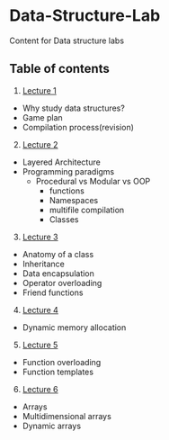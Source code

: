# Data-Structure-Lab
Content for Data structure labs


## Table of contents
1. [Lecture 1](lectures/Lecture1.md)
  - Why study data structures?
  - Game plan
  - Compilation process(revision)
2.  [Lecture 2](lectures/Lecture2_3.md)
  - Layered Architecture
  - Programming paradigms
    - Procedural vs Modular vs OOP
      - functions
      - Namespaces
      - multifile compilation
      - Classes  
3. [Lecture 3](lectures/Lecture3.md)
  - Anatomy of a class
  - Inheritance
  - Data encapsulation
  - Operator overloading
  - Friend functions 
4. [Lecture 4](lectures/Lecture4.md)
  - Dynamic memory allocation
5. [Lecture 5](lectures/Lecture5.md)
 - Function overloading
 - Function templates
6. [Lecture 6](lectures/Lecture6.md)
 - Arrays
 - Multidimensional arrays
 - Dynamic arrays